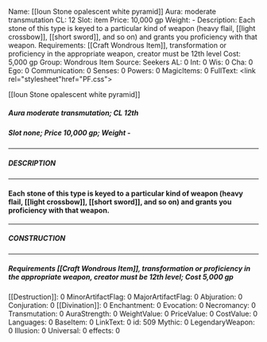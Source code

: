 Name: [[Ioun Stone opalescent white pyramid]]
Aura: moderate transmutation
CL: 12
Slot: item
Price: 10,000 gp
Weight: -
Description: Each stone of this type is keyed to a particular kind of weapon (heavy flail, [[light crossbow]], [[short sword]], and so on) and grants you proficiency with that weapon.
Requirements: [[Craft Wondrous Item]], transformation or proficiency in the appropriate weapon, creator must be 12th level
Cost: 5,000 gp
Group: Wondrous Item
Source: Seekers
AL: 0
Int: 0
Wis: 0
Cha: 0
Ego: 0
Communication: 0
Senses: 0
Powers: 0
MagicItems: 0
FullText: <link rel="stylesheet"href="PF.css"><div class="heading"><p class="alignleft">[[Ioun Stone opalescent white pyramid]]</p><div style="clear: both;"></div></div><div><h5><b>Aura </b>moderate transmutation; <b>CL </b>12th</h5><h5><b>Slot </b>none; <b>Price </b>10,000 gp; <b>Weight </b>-</h5></div><hr/><div><h5><b>DESCRIPTION</b></h5></div><hr/><div><h4><p>Each stone of this type is keyed to a particular kind of weapon (heavy flail, [[light crossbow]], [[short sword]], and so on) and grants you proficiency with that weapon.</p></h4></div><hr/><div><h5><b>CONSTRUCTION</b></h5></div><hr/><div><h5><b>Requirements </b>[[Craft Wondrous Item]], <i>transformation or proficiency in the appropriate weapon</i>, creator must be 12th level; <b>Cost </b>5,000 gp</h5></div>
[[Destruction]]: 0
MinorArtifactFlag: 0
MajorArtifactFlag: 0
Abjuration: 0
Conjuration: 0
[[Divination]]: 0
Enchantment: 0
Evocation: 0
Necromancy: 0
Transmutation: 0
AuraStrength: 0
WeightValue: 0
PriceValue: 0
CostValue: 0
Languages: 0
BaseItem: 0
LinkText: 0
id: 509
Mythic: 0
LegendaryWeapon: 0
Illusion: 0
Universal: 0
effects: 0
